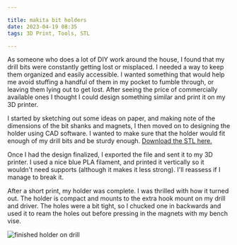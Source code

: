 ```yaml
---

title: makita bit holders
date: 2023-04-19 08:35
tags: 3D Print, Tools, STL

---
```

As someone who does a lot of DIY work around the house, I found that my drill bits were constantly getting lost or misplaced. I needed a way to keep them organized and easily accessible. I wanted something that would help me avoid stuffing a handful of them in my pocket to fumble through, or leaving them lying out to get lost. After seeing the price of commercially available ones I thought I could design something similar and print it on my 3D printer.

I started by sketching out some ideas on paper, and making note of the dimensions of the bit shanks and magnets, I then moved on to designing the holder using CAD software. I wanted to make sure that the holder would fit enough of my drill bits and be sturdy enough. <a href="/2023/04/19/makita-bit-holders/bit-holder.stl">Download the STL here.</a>


<script
    type="module"
    src="https://ajax.googleapis.com/ajax/libs/model-viewer/3.0.1/model-viewer.min.js"
></script>
<model-viewer
    id="makita-bit-holder"
    src="/2023/04/19/makita-bit-holders/bit-holder.glb"
    environment-image="legacy"
    auto-rotate
    shadow-intensity="1" camera-controls touch-action="pan-y">
</model-viewer>

<script>
const modelViewerParameters = document.querySelector("model-viewer#makita-bit-holder");
modelViewerParameters.addEventListener("load", (ev) => {
  let material = modelViewerParameters.model.materials[0];
  material.pbrMetallicRoughness.setBaseColorFactor([0, 0.3, 0.8]);
});
</script>

Once I had the design finalized, I exported the file and sent it to my 3D printer. I used a nice blue PLA filament, and printed it vertically so it wouldn't need supports (although it makes it less strong). I'll reassess if I manage to break it.

After a short print, my holder was complete. I was thrilled with how it turned out. The holder is compact and mounts to the extra hook mount on my drill and driver. The holes were a bit tight, so I chucked one in backwards and used it to ream the holes out before pressing in the magnets with my bench vise.

<img src="/2023/04/19/makita-bit-holders/finished.jpg" alt="finished holder on drill">
